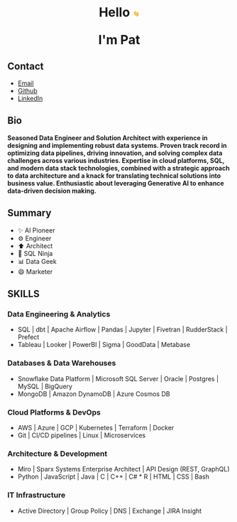 <h1 align="center">
Hello <img src="images/waving-hand.gif" width="3%">

I'm Pat
</h1>

## Contact
* [Email](mailto:hello@patbierkortte.com)
* [Github](https://github.com/pbierkortte)
* [LinkedIn](https://www.linkedin.com/in/pbierkortte)

## Bio
**Seasoned Data Engineer and Solution Architect with experience in designing and implementing robust data systems. Proven track record in optimizing data pipelines, driving innovation, and solving complex data challenges across various industries. Expertise in cloud platforms, SQL, and modern data stack technologies, combined with a strategic approach to data architecture and a knack for translating technical solutions into business value. Enthusiastic about leveraging Generative AI to enhance data-driven decision making.**

## Summary
* :sparkles: AI Pioneer
* :gear: Engineer
* :arrow_up: Architect
* :martial_arts_uniform: SQL Ninja
* :bar_chart: Data Geek
* :smile: Marketer

## SKILLS
### Data Engineering & Analytics
* SQL | dbt | Apache Airflow | Pandas | Jupyter | Fivetran | RudderStack | Prefect
* Tableau | Looker | PowerBI | Sigma | GoodData | Metabase

### Databases & Data Warehouses
* Snowflake Data Platform | Microsoft SQL Server | Oracle | Postgres | MySQL | BigQuery
* MongoDB | Amazon DynamoDB | Azure Cosmos DB

### Cloud Platforms & DevOps
* AWS | Azure | GCP | Kubernetes | Terraform | Docker
* Git | CI/CD pipelines | Linux | Microservices

### Architecture & Development
* Miro | Sparx Systems Enterprise Architect | API Design (REST, GraphQL)
* Python | JavaScript | Java | C | C++ | C# * R | HTML | CSS | Bash

### IT Infrastructure
* Active Directory | Group Policy | DNS | Exchange | JIRA Insight

<img src="https://us-central1-trackgit-analytics.cloudfunctions.net/token/ping/kvznbkuddqzzm08c88ak" width="1" height="1"/>
